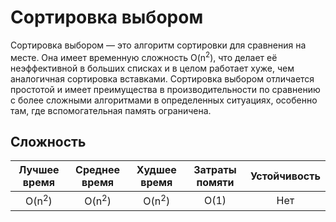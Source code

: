 # Сортировка выбором

Сортировка выбором — это алгоритм сортировки для сравнения на месте. Она имеет временную сложность O(n<sup>2</sup>), что делает её неэффективной в больших списках и в целом работает хуже, чем аналогичная сортировка вставками. Сортировка выбором отличается простотой и имеет преимущества в производительности по сравнению с более сложными алгоритмами в определенных ситуациях, особенно там, где вспомогательная память ограничена.

## Сложность

| Лучшее время      | Среднее время       | Худшее время        | Затраты помяти    | Устойчивость    |
| :---------------: | :-----------------: | :-----------------: | :---------------: | :-------------: |
| O(n<sup>2</sup>)  | O(n<sup>2</sup>)    | O(n<sup>2</sup>)    | O(1)              | Нет             |
